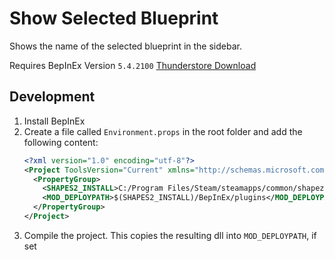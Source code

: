 # Show Selected Blueprint

Shows the name of the selected blueprint in the sidebar.

Requires BepInEx Version
`5.4.2100` [Thunderstore Download](https://thunderstore.io/package/download/BepInEx/BepInExPack/5.4.2100/)

## Development

1. Install BepInEx
2. Create a file called `Environment.props` in the root folder and add the following content:
   ```xml
   <?xml version="1.0" encoding="utf-8"?>
   <Project ToolsVersion="Current" xmlns="http://schemas.microsoft.com/developer/msbuild/2003">
     <PropertyGroup>
       <SHAPES2_INSTALL>C:/Program Files/Steam/steamapps/common/shapez 2</SHAPES2_INSTALL>
       <MOD_DEPLOYPATH>$(SHAPES2_INSTALL)/BepInEx/plugins</MOD_DEPLOYPATH>
     </PropertyGroup>
   </Project>
   ```
3. Compile the project. This copies the resulting dll into `MOD_DEPLOYPATH`, if set
